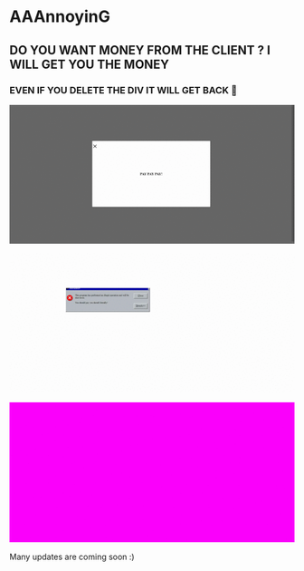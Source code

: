 # AAAnnoyinG

## DO YOU WANT MONEY FROM THE CLIENT ? I WILL GET YOU THE MONEY 

### EVEN IF YOU DELETE THE DIV IT WILL GET BACK :rofl:

![alt text](https://github.com/AAVision/aaannoying/blob/master/demo/aaannoying.gif?raw=true)

![alt text](https://github.com/AAVision/aaannoying/blob/master/demo/aaannoying2.gif?raw=true)

![alt text](https://github.com/AAVision/aaannoying/blob/master/demo/aaannoying3.gif?raw=true)

Many updates are coming soon :)
